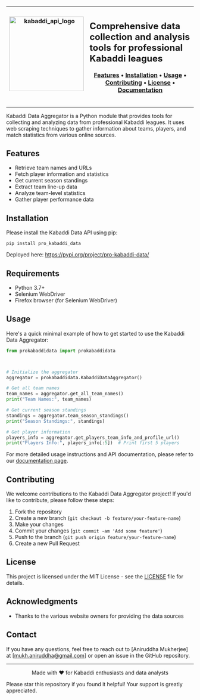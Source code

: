 | <img width="200" alt="kabaddi_api_logo" src="https://github.com/user-attachments/assets/e074c4c2-18b3-4580-a9dd-1aa40f9495b0"> | <h2>Comprehensive data collection and analysis tools for professional Kabaddi leagues</h3><p align="center"><a href="#features">Features</a> • <a href="#installation">Installation</a> • <a href="#usage">Usage</a> • <a href="#contributing">Contributing</a> • <a href="#license">License</a> • <a href="https://annimukherjee.github.io/ProKabaddi_API/">Documentation</a></p> |
|:---:|:---|

---

Kabaddi Data Aggregator is a Python module that provides tools for collecting and analyzing data from professional Kabaddi leagues. It uses web scraping techniques to gather information about teams, players, and match statistics from various online sources.

## Features

- Retrieve team names and URLs
- Fetch player information and statistics
- Get current season standings
- Extract team line-up data
- Analyze team-level statistics
- Gather player performance data


## Installation 

Please install the Kabaddi Data API using pip:


```shell
pip install pro_kabaddi_data
```

Deployed here: https://pypi.org/project/pro-kabaddi-data/

## Requirements

- Python 3.7+
- Selenium WebDriver
- Firefox browser (for Selenium WebDriver)

## Usage

Here's a quick minimal example of how to get started to use the Kabaddi Data Aggregator:

```python
from prokabaddidata import prokabaddidata



# Initialize the aggregator
aggregator = prokabaddidata.KabaddiDataAggregator()

# Get all team names
team_names = aggregator.get_all_team_names()
print("Team Names:", team_names)

# Get current season standings
standings = aggregator.team_season_standings()
print("Season Standings:", standings)

# Get player information
players_info = aggregator.get_players_team_info_and_profile_url()
print("Players Info:", players_info[:5])  # Print first 5 players

```

For more detailed usage instructions and API documentation, please refer to our [documentation page](https://annimukherjee.github.io/ProKabaddi_API/).

## Contributing

We welcome contributions to the Kabaddi Data Aggregator project! If you'd like to contribute, please follow these steps:

1. Fork the repository
2. Create a new branch (`git checkout -b feature/your-feature-name`)
3. Make your changes
4. Commit your changes (`git commit -am 'Add some feature'`)
5. Push to the branch (`git push origin feature/your-feature-name`)
6. Create a new Pull Request



## License

This project is licensed under the MIT License - see the [LICENSE](LICENSE) file for details.

## Acknowledgments

- Thanks to the various website owners for providing the data sources

## Contact

If you have any questions, feel free to reach out to [Aniruddha Mukherjee] at [mukh.aniruddha@gmail.com] or open an issue in the GitHub repository.

---

<p align="center">
  Made with ❤️ for Kabaddi enthusiasts and data analysts
</p>

Please star this repository if you found it helpful! Your support is greatly appreciated.
